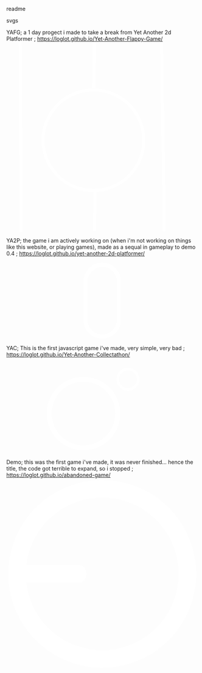 readme


svgs

YAFG; a 1 day progect i made to take a break from Yet Another 2d Platformer ; https://loglot.github.io/Yet-Another-Flappy-Game/
<svg viewBox="0 0 500 500" width="500" height="500">
  <ellipse style="fill: rgb(216, 216, 216); stroke-width: 8px; fill-opacity: 0; stroke: rgb(255, 255, 255);" cx="228.881" cy="258.58" rx="132.42" ry="132.42" transform="matrix(1, 0, 0, 1, 0, -1.4210854715202004e-14)"></ellipse>
  <path style="fill: rgb(255, 255, 255); stroke-width: 8px; fill-opacity: 0; stroke: rgb(255, 255, 255);" d="M 36.292 -1.049 L 38.6 500.532" transform="matrix(1, 0, 0, 1, 0, -1.4210854715202004e-14)"></path>
  <path style="fill: rgb(255, 255, 255); stroke-width: 8px; fill-opacity: 0; stroke: rgb(255, 255, 255);" d="M 407.862 0.489 L 415.555 498.224" transform="matrix(1, 0, 0, 1, 0, -1.4210854715202004e-14)"></path>
  <path style="fill: rgb(216, 216, 216); stroke-width: 8px; fill-opacity: 0; stroke: rgb(255, 255, 255);" d="M 231.694 0.404 L 229.386 121.953" transform="matrix(1, 0, 0, 1, 0, -1.4210854715202004e-14)"></path>
  <path style="fill: rgb(216, 216, 216); stroke-width: 8px; fill-opacity: 0; stroke: rgb(255, 255, 255);" d="M 231.694 497.369 L 233.232 390.437" transform="matrix(1, 0, 0, 1, 0, -1.4210854715202004e-14)"></path>
</svg>

YA2P; the game i am actively working on (when i'm not working on things like this website, or playing games), made as a sequal in gameplay to demo 0.4 ; https://loglot.github.io/yet-another-2d-platformer/
<svg id="ecdaNrmeyOh1" xmlns="http://www.w3.org/2000/svg" xmlns:xlink="http://www.w3.org/1999/xlink" viewBox="0 0 300 130" shape-rendering="geometricPrecision" text-rendering="geometricPrecision"><rect width="121.559298" height="261.770552" rx="60.78" ry="60.78" transform="matrix(.429112 0 0 0.429112 123.918723 12.796025)" fill="rgba(210,219,237,0)" stroke="#fff" stroke-width="15"/></svg>

YAC; This is the first javascript game i've made, very simple, very bad ; https://loglot.github.io/Yet-Another-Collectathon/
<svg id="ecXREiLwJGa1" xmlns="http://www.w3.org/2000/svg" xmlns:xlink="http://www.w3.org/1999/xlink" viewBox="0 0 300 150" shape-rendering="geometricPrecision" text-rendering="geometricPrecision"><ellipse rx="69.784042" ry="69.784042" transform="matrix(.768937 0 0 0.768937 120.677304 87.401931)" fill="rgba(210,219,237,0)" stroke="#fff" stroke-width="10"/><ellipse rx="37.464705" ry="37.464705" transform="matrix(.426083 0 0 0.426083 190.29991 33.742399)" fill="rgba(210,219,237,0)" stroke="#fff" stroke-width="10"/></svg>

Demo; this was the first game i've made, it was never finished... hence the title, the code got terrible to expand, so i stopped ; https://loglot.github.io/abandoned-game/
<svg id="e4YEs2e8H1p1" xmlns="http://www.w3.org/2000/svg" xmlns:xlink="http://www.w3.org/1999/xlink" viewBox="0 0 300 300" shape-rendering="geometricPrecision" text-rendering="geometricPrecision"><ellipse rx="145.962677" ry="145.962677" transform="matrix(.913055 0 0 0.913055 150 150)" fill="rgba(0,0,0,0)" stroke="#fff" stroke-width="30"/><rect width="124.349543" height="23.497219" rx="11.75" ry="11.75" transform="matrix(.945022 0 0 1.196104 7.455568 135.947442)" fill="#fff" stroke-width="0"/></svg>


